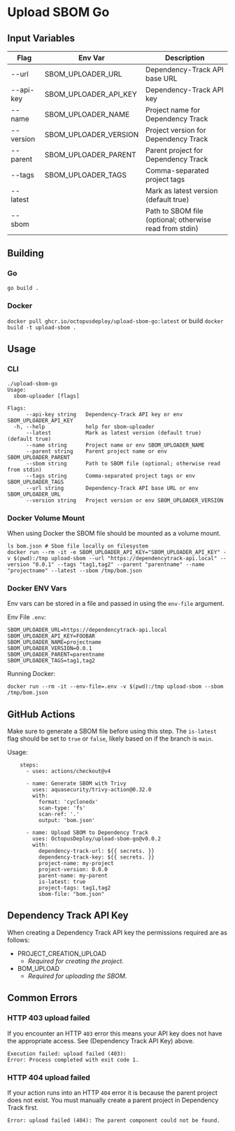 # Upload SBOM Go

## Input Variables
| Flag      | Env Var               | Description                                             |
|-----------|-----------------------|---------------------------------------------------------|
| --url     | SBOM_UPLOADER_URL     | Dependency-Track API base URL                           |
| --api-key | SBOM_UPLOADER_API_KEY | Dependency-Track API key                                |
| --name    | SBOM_UPLOADER_NAME    | Project name for Dependency Track                       |
| --version | SBOM_UPLOADER_VERSION | Project version for Dependency Track                    |
| --parent  | SBOM_UPLOADER_PARENT  | Parent project for Dependency Track                     |
| --tags    | SBOM_UPLOADER_TAGS    | Comma-separated project tags                            |
| --latest  |                       | Mark as latest version (default true)                   |
| --sbom    |                       | Path to SBOM file (optional; otherwise read from stdin) |

## Building
### Go
`go build .`

### Docker
`docker pull ghcr.io/octopusdeploy/upload-sbom-go:latest`
or build
`docker build -t upload-sbom .`

## Usage
### CLI
```
./upload-sbom-go 
Usage:
  sbom-uploader [flags]

Flags:
      --api-key string   Dependency-Track API key or env SBOM_UPLOADER_API_KEY
  -h, --help             help for sbom-uploader
      --latest           Mark as latest version (default true) (default true)
      --name string      Project name or env SBOM_UPLOADER_NAME
      --parent string    Parent project name or env SBOM_UPLOADER_PARENT
      --sbom string      Path to SBOM file (optional; otherwise read from stdin)
      --tags string      Comma-separated project tags or env SBOM_UPLOADER_TAGS
      --url string       Dependency-Track API base URL or env SBOM_UPLOADER_URL
      --version string   Project version or env SBOM_UPLOADER_VERSION
```

### Docker Volume Mount
When using Docker the SBOM file should be mounted as a volume mount.

```
ls bom.json # Sbom file locally on filesystem
docker run --rm -it -e SBOM_UPLOADER_API_KEY="SBOM_UPLOADER_API_KEY" -v $(pwd):/tmp upload-sbom --url "https://dependencytrack-api.local" --version "0.0.1" --tags "tag1,tag2" --parent "parentname" --name "projectname" --latest --sbom /tmp/bom.json
```

### Docker ENV Vars
Env vars can be stored in a file and passed in using the `env-file` argument.

Env File `.env`:
```
SBOM_UPLOADER_URL=https://dependencytrack-api.local
SBOM_UPLOADER_API_KEY=FOOBAR
SBOM_UPLOADER_NAME=projectname
SBOM_UPLOADER_VERSION=0.0.1
SBOM_UPLOADER_PARENT=parentname
SBOM_UPLOADER_TAGS=tag1,tag2
```

Running Docker:
```
docker run --rm -it --env-file=.env -v $(pwd):/tmp upload-sbom --sbom /tmp/bom.json
```

## GitHub Actions
Make sure to generate a SBOM file before using this step. The `is-latest` flag should be set to `true` or `false`, likely based on if the branch is `main`. 

Usage:
```
    steps:
      - uses: actions/checkout@v4

      - name: Generate SBOM with Trivy
        uses: aquasecurity/trivy-action@0.32.0
        with:
          format: 'cyclonedx'
          scan-type: 'fs'
          scan-ref: '.'
          output: 'bom.json'

      - name: Upload SBOM to Dependency Track
        uses: OctopusDeploy/upload-sbom-go@v0.0.2
        with:
          dependency-track-url: ${{ secrets. }}
          dependency-track-key: ${{ secrets. }}
          project-name: my-project
          project-version: 0.0.0
          parent-name: my-parent
          is-latest: true
          project-tags: tag1,tag2
          sbom-file: "bom.json"
```

## Dependency Track API Key
When creating a Dependency Track API key the permissions required are as follows:
- PROJECT_CREATION_UPLOAD
  - _Required for creating the project._
- BOM_UPLOAD
  - _Required for uploading the SBOM._

## Common Errors
### HTTP 403 upload failed
If you encounter an HTTP `403` error this means your API key does not have the appropriate access. See (Dependency Track API Key) above.
```
Execution failed: upload failed (403): 
Error: Process completed with exit code 1.
```

### HTTP 404 upload failed
If your action runs into an HTTP `404` error it is because the parent project does not exist. You must manually create a parent project in Dependency Track first.
```
Error: upload failed (404): The parent component could not be found.
```